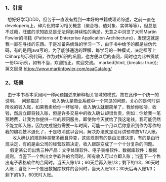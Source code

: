 ### 1、引言
   想好好学习DDD，但苦于一直没有找到一本好的书籍或理论综述，之前一直在developeriq上，碎片化的学习相关概念（聚合根、值对象、实体等等），但总是不过瘾，旺盛的求知欲总是无法得到持续性的满足，无意之中浏览了大师Martin Fowler的书籍《Patterns of Enterprise Application Architecture》，发现这就是我一直在寻找的东西。于是准备系统性的学习一下，由于书中给予的都是些伪代码，有的是用java写的，为了能够通透的理解，每学习的一种模式，决定都写上CSharp的示例代码，作为对知识的巩固，也方便以后的查阅，同时也为此书贡献一份C#示例，如有不当，欢迎指正，欢迎交流。
   marked(html, {breaks: true});英文目录 https://www.martinfowler.com/eaaCatalog/
### 2、场景
   由于本书基本采用同一种问题描述来解释相关领域的模式，故在此作一个统一的说明。
   问题描述：
       收入确认是商业系统中一个常见的问题，关心的是何时讲所收的钱入账，如果我卖给你一杯咖啡，收入确认就很简单了，我给你咖啡，收钱，然后立即将钱入账，但是许多交易中的收入确认却很负责，例如：你给我一笔预聘费，让我为你提供一年的顾问服务，即使你今天就给了我这笔钱，我可能仍然不能立即入账，因为完成服务需要一年时间，可能一个月以后你意识到作为写作的我的编程技术退化了，于是取消这以合同，解决办法就是没月讲预聘费1/12入账。
       收入确认的规则种类繁多而且异变，这些规则有的是由法律决定，有的是由行规决定，有的是由公司的经营政策决定，收入跟踪变成了一个十分复杂的问题。
       假定某公司出售三种产品：文字处理软件、电子表格软件、数据库软件；根据规则，当签下一个售出文字软件的合同时，所有收入可以立即入账；当签下一个售出电子表格软件的合同时，当天入账1/3；60天后再入账1/3；剩下的1/3，90天时入账；当签下一个售出数据库软件的合同时，当天入账1/3；30天后再入账1/3；剩下的1/3，60天时入账。
